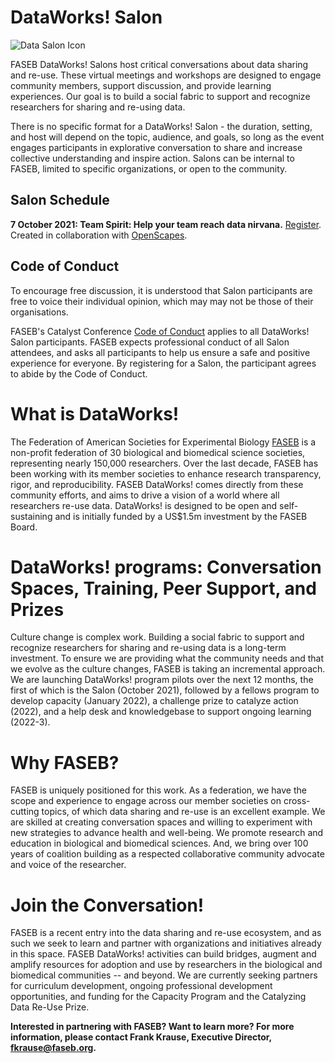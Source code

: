 # DataWorks! Salon

![Data Salon Icon](https://user-images.githubusercontent.com/90872869/133941277-713114ba-b184-4507-9299-eef94fd3007d.png "DataWorks! Salon Icon")

FASEB DataWorks! Salons host critical conversations about data sharing and re-use.  These virtual meetings and workshops are designed to engage community members, support discussion, and provide learning experiences.  Our goal is to build a social fabric to support and recognize researchers for sharing and re-using data.

There is no specific format for a DataWorks! Salon - the duration, setting, and host will depend on the topic, audience, and goals, so long as the event engages participants in explorative conversation to share and increase collective understanding and inspire action.  Salons can be internal to FASEB, limited to specific organizations, or open to the community.

## Salon Schedule
**7 October 2021:  Team Spirit: Help your team reach data nirvana.**  [Register](https://zoom.us/meeting/register/tJMscO6trjsrEtXnAumLngDhotvEG-NvNyaS).  Created in collaboration with [OpenScapes](https://openscapes.org).

## Code of Conduct

To encourage free discussion, it is understood that Salon participants are free to voice their individual opinion, which may may not be those of their organisations. 

FASEB's Catalyst Conference [Code of Conduct](faseb.org/Portals/2/PDFs/SRCs/SRC%20Code%20of%20Conduct.pdf) applies to all DataWorks! Salon participants. FASEB expects professional conduct of all Salon attendees, and asks all participants to help us ensure a safe and positive experience for everyone. By registering for a Salon, the participant agrees to abide by the Code of Conduct.

# What is DataWorks!

The Federation of American Societies for Experimental Biology [FASEB](https://faseb.org) is a non-profit federation of 30 biological and biomedical science societies, representing nearly 150,000 researchers.  Over the last decade, FASEB has been working with its member societies to enhance research transparency, rigor, and reproducibility.  FASEB DataWorks! comes directly from these community efforts, and aims to drive a vision of a world where all researchers re-use data. DataWorks! is designed to be open and self-sustaining and is initially funded by a US$1.5m investment by the FASEB Board.

# DataWorks! programs: Conversation Spaces, Training, Peer Support, and Prizes

Culture change is complex work. Building a social fabric to support and recognize researchers for sharing and re-using data is a long-term investment. To ensure we are providing what the community needs and that we evolve as the culture changes, FASEB is taking an incremental approach.  We are launching DataWorks! program pilots over the next 12 months, the first of which is the Salon (October 2021), followed by a fellows program to develop capacity (January 2022), a challenge prize to catalyze action (2022), and a help desk and knowledgebase to support ongoing learning (2022-3).

# Why FASEB?

FASEB is uniquely positioned for this work.  As a federation, we have the scope and experience to engage across our member societies on cross-cutting topics, of which data sharing and re-use is an excellent example. We are skilled at creating conversation spaces and willing to experiment with new strategies to advance health and well-being.  We promote research and education in biological and biomedical sciences.  And, we bring over 100 years of coalition building as a respected collaborative community advocate and voice of the researcher. 

# Join the Conversation!

FASEB is a recent entry into the data sharing and re-use ecosystem, and as such  we seek to learn and partner with organizations and initiatives already in this space.  FASEB DataWorks! activities can build bridges, augment and amplify resources for adoption and use by researchers in the biological and biomedical communities -- and beyond.  We are currently seeking partners for curriculum development, ongoing professional development opportunities, and funding for the Capacity Program and the Catalyzing Data Re-Use Prize.

**Interested in partnering with FASEB? Want to learn more? For more information, please contact Frank Krause, Executive Director, fkrause@faseb.org.**

